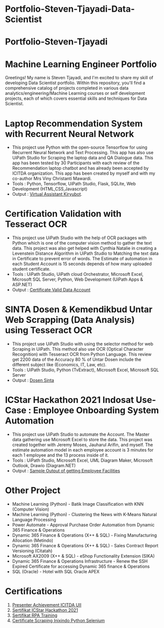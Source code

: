 # Portfolio-Steven-Tjayadi-Data-Scientist

# Portfolio-Steven-Tjayadi

# Machine Learning Engineer Portfolio 

Greetings! My name is Steven Tjayadi, and I'm excited to share my skill of developing Data Scientist portfolio. Within this repository, you'll find a comprehensive catalog of projects completed in various data analytics/engineering/Machine Learning courses or self development projects, each of which covers essential skills and techniques for Data Scientist.

# Laptop Recommendation System with Recurrent Neural Network

- This project use Python with the open-source Tensorflow for using Recurrent Neural Network and Text Processing. This app has also use UiPath Studio for Scraping the laptop data and QA Dialogue data. This app has been tested by 30 Participants with each review of the Recommendation laptop chatbot and has already been accepted by ICITDA organization. This app has been created by myself and with my co-author Mrs Viny Christanti Mawardi.
- Tools : Python, Tensorflow, UiPath Studio, Flask, SQLite, Web Development (HTML,CSS,Javascript)
- Output : [Virtual Assistant Kiryubot](http://valaptop.labirariset.com).

# Certification Validation with Tesseract OCR

- This project use UiPath Studio with the help of OCR packages with Python which is one of the computer vision method to gather the text data. This project was also get helped with Cynthia Natalie in creating a Levenstein Distance Algorithm in UiPath Studio to Matching the text data in Certificate to prevent error of words. The Estimate of automation in each Student Account is 15 seconds depends of how many uploaded student certificate.
- Tools : UiPath Studio, UiPath cloud Orchestrator, Microsoft Excel, Microsoft SQL Server, Python, Web Development (UiPath Apps & ASP.NET)
- Output : [Certificate Valid Data Account](https://github.com/stevenkiryu/Portfolio-Steven-Tjayadi/assets/57402512/7a7d79b8-7420-480a-bb14-3b94a786ed84)

# SINTA Dosen & Kemendikbud Untar Web Scrapping (Data Analysis) using Tesseract OCR

- This project use UiPath Studio with using the selector method for web Scraping in UiPath. This method also use OCR (Optical Character Recognition) with Tesseract OCR from Python Language.
  This review get 2200 data of the Accuracy 80 % of Untar Dosen include the different subject like (Economics, IT, Law, etc).
- Tools : UiPath Studio, Python (TvExtract), Microsoft Excel, Microsoft SQL Server
- Output : [Dosen Sinta](https://github.com/stevenkiryu/Portfolio-Steven-Tjayadi/assets/57402512/75ef6423-05a9-4007-a59d-642d2c238237)

# ICStar Hackathon 2021 Indosat Use-Case : Employee Onboarding System Automation 

- This project use UiPath Studio to automate the Account. The Master data gathering use Microsoft Excel to store the data. This project was created together with Jeremy Moses, Jauharul Arifin, and myself. The estimate automation model in each employee account is 3 minutes for each 1 employee and the 13 process inside of it.
- Tools : UiPath Studio, Microsoft Excel, UML Diagram Maker, Microsoft Outlook, Drawio (Diagram.NET)
- Output : [Sample Output of getting Employee Facilities](https://github.com/stevenkiryu/Portfolio-Steven-Tjayadi/assets/57402512/1e5228f4-3ba2-42e2-9e69-ab18e38170d7)


  
# Other Project 
- Machine Learning (Python)                       - Batik Image Classification with KNN (Computer Vision)
- Machine Learning (Python)                       - Clustering the News with K-Means Natural Language Processing 
- Power Automate - Approval Purchase Order Automation from Dynamic 365 Finance & Operations 
- Dynamic 365 Finance & Operations (X++ & SQL) - Fixing Manufacturing Allocation (Metindo)
- Dynamic 365 Finance & Operations (X++ & SQL) - Sales Contract Report Versioning (Citatah)
- Microsoft AX2009 (X++ & SQL)                 - eShop Functionality Extension (SIKA)
- Dynamic 365 Finance & Operations Infrastructure - Renew the SSH Expired Certificate for accessing Dynamic 365 finance & Operations
- SQL (Oracle)                                    - Hotel with SQL Oracle APEX

# Certifications 

1. [Presenter Achievement ICITDA UII](https://github.com/stevenkiryu/Portfolio-Steven-Tjayadi/assets/57402512/75cf1e91-61db-4ed8-b7de-b7006b68ad5f)
2. [Sertifikat ICStar Hackathon 2021](https://github.com/stevenkiryu/Portfolio-Steven-Tjayadi/assets/57402512/fa341bf1-f8e5-492c-b9f8-8dd2e62a952e)
3. [Sertifikat RPA Training](https://github.com/stevenkiryu/Portfolio-Steven-Tjayadi/assets/57402512/e0302e01-6018-4d18-9a18-b256abb2ba06)
4. [Certificate Scraping Inixindo Python Selenium](https://github.com/stevenkiryu/Portfolio-Steven-Tjayadi/assets/57402512/4bf2f012-0741-4ebb-8b17-5b28e73ca573)
